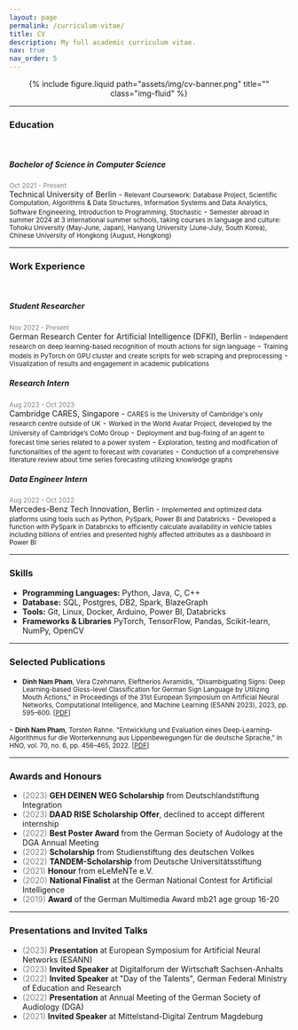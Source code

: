 ```yaml
---
layout: page
permalink: /curriculum-vitae/
title: CV
description: My full academic curriculum vitae.
nav: true
nav_order: 5
---
```



<p style="text-align:center;">
   <center>
   {% include figure.liquid 
   path="assets/img/cv-banner.png" 
   title="" 
   class="img-fluid"
%}
   </center>
</p>
<!--https://raw.githubusercontent.com/NPhamDinh/nphamdinh.github.io/refs/heads/master/assets/img/cv-banner.png?token=GHSAT0AAAAAAC3MZT5HBXMKLGQQZ2Q53FAQZ5BQF6Q-->
<!---
<section>
	<p class="mt-4">
		Read the CV below or download my one-page resume
		<section class="mt-5 mb-2">
	<div class="row">
		<div class="col-sm">
			{% include button.liquid 
         href="assets/pdf/CV_Pham_Dinh_Nam_2024.pdf" 
         text="Download Resume" 
         class="mr-5"
      %}
		</div>
	</div>
</section>
	</p>
</section>
-->


---

### <b>Education</b>

<br>

<h5><b>Bachelor of Science in Computer Science</b></h5>
<small><span style="color:grey">Oct 2021 - Present</span></small><br>Technical University of Berlin
- <small>Relevant Coursework: Database Project, Scientific Computation, Algorithms & Data Structures, Information Systems and Data 
Analytics, Software Engineering, Introduction to Programming, Stochastic</small>
- <small>Semester abroad in summer 2024 at 3 international summer schools,
taking courses in language and culture:
Tohoku University (May-June, Japan), Hanyang University (June-July, South Korea), Chinese University of Hongkong (August, Hongkong)</small>

---


### <b>Work Experience</b>

<br>

<h5><b>Student Researcher</b></h5>
<small><span style="color:grey">Nov 2022 - Present</span></small><br>German Research Center for Artificial Intelligence (DFKI), Berlin
-	<small>Independent research on deep learning-based recognition of mouth actions for sign language</small>
-	<small>Training models in PyTorch on GPU cluster and create scripts for web scraping and preprocessing</small>
-	<small>Visualization of results and engagement in academic publications</small>

<h5><b>Research Intern</b></h5>
<small><span style="color:grey">Aug 2023 - Oct 2023</span></small><br>Cambridge CARES, Singapore
-  <small>CARES is the University of Cambridge's only research centre outside of UK</small>
-	<small>Worked in the World Avatar Project, developed by the University of Cambridge’s CoMo Group</small>
-	<small>Deployment and bug-fixing of an agent to forecast time series related to a power system</small>
-	<small>Exploration, testing and modification of functionalities of the agent to forecast with covariates</small>
-	<small>Conduction of a comprehensive literature review about time series forecasting utilizing knowledge graphs</small>

<h5><b>Data Engineer Intern</b></h5>
<small><span style="color:grey">Aug 2022 - Oct 2022</span></small><br>Mercedes-Benz Tech Innovation, Berlin
-	<small>Implemented and optimized data platforms using tools such as Python, PySpark, Power BI and Databricks</small>
-	<small>Developed a function with PySpark in Databricks to efficiently calculate availability in vehicle tables including billions of entries and presented highly affected attributes as a dashboard in Power BI</small>

---

### <b>Skills</b>
- **Programming Languages:** Python, Java, C, C++
- **Database:** SQL, Postgres, DB2, Spark, BlazeGraph
- **Tools:** Git, Linux, Docker, Arduino, Power BI, Databricks
- **Frameworks & Libraries** PyTorch, TensorFlow, Pandas, Scikit-learn, NumPy, OpenCV

---

### <b>Selected Publications</b>
- <small><b>Dinh Nam Pham</b>, Vera Czehmann, Eleftherios Avramidis, "Disambiguating Signs: Deep Learning-based Gloss-level Classification for German Sign Language by Utilizing Mouth Actions," in Proceedings of the 31st European Symposium on Artificial Neural Networks, Computational Intelligence, and Machine Learning (ESANN 2023), 2023, pp. 595–600. [<a href="https://www.esann.org/sites/default/files/proceedings/2023/ES2023-168.pdf">PDF</a>]
</small>
- <small><b>Dinh Nam Pham</b>, Torsten Rahne. "Entwicklung und Evaluation eines Deep-Learning-Algorithmus fur die Worterkennung aus Lippenbewegungen für die deutsche Sprache," in HNO, vol. 70, no. 6, pp. 456–465, 2022. [<a href="https://link.springer.com/content/pdf/10.1007/s00106-021-01143-9.pdf">PDF</a>]
</small>

---

### <b>Awards and Honours</b>
- <span style="color:grey">(2023)</span> **GEH DEINEN WEG Scholarship** from Deutschlandstiftung Integration
- <span style="color:grey">(2023)</span> **DAAD RISE Scholarship Offer**, declined to accept different internship
- <span style="color:grey">(2022)</span> **Best Poster Award** from the German Society of Audology at the DGA Annual Meeting 
- <span style="color:grey">(2022)</span> **Scholarship** from Studienstiftung des deutschen Volkes
- <span style="color:grey">(2022)</span> **TANDEM-Scholarship** from Deutsche Universitätsstiftung
- <span style="color:grey">(2021)</span> **Honour** from eLeMeNTe e.V.
- <span style="color:grey">(2020)</span> **National Finalist** at the German National Contest for Artificial Intelligence
- <span style="color:grey">(2019)</span> **Award** of the German Multimedia Award mb21 age group 16-20

---

### <b>Presentations and Invited Talks</b>
- <span style="color:grey">(2023)</span> **Presentation** at European Symposium for Artificial Neural Networks (ESANN)
- <span style="color:grey">(2023)</span> **Invited Speaker** at Digitalforum der Wirtschaft Sachsen-Anhalts
- <span style="color:grey">(2022)</span> **Invited Speaker** at "Day of the Talents", German Federal Ministry of Education and Research
- <span style="color:grey">(2022)</span> **Presentation** at Annual Meeting of the German Society of Audiology (DGA)
- <span style="color:grey">(2021)</span> **Invited Speaker** at Mittelstand-Digital Zentrum Magdeburg
